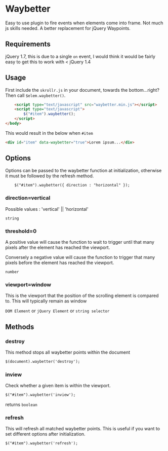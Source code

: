 Waybetter
=========

Easy to use plugin to fire events when elements come into frame. Not much js skills needed. A better replacement for jQuery Waypoints.


Requirements 
------------

jQuery 1.7, this is due to a single `on` event, I would think it would be fairly easy to get this to work with < jQuery 1.4


Usage
------

First include the `skrollr.js` in your document, towards the bottom...right? Then call `$elem.waybetter()`.

```html
	<script type="text/javascript" src="waybetter.min.js"></script>
	<script type="text/javascript">
		$("#item").waybetter();
	</script>
</body>
```

This would result in the below when `#item`

```html
<div id="item" data-waybetter="true">Lorem ipsum...</div>
```


Options
-----

Options can be passed to the waybetter function at initialization, otherwise it must be followed by the refresh method.

```html
	$("#item").waybetter({ direction : "horizontal" });
```

### direction=vertical

Possible values : 'vertical' || 'horizontal'

`string`


### threshold=0

A positive value will cause the function to wait to trigger until that many pixels after the element has reached the viewport.

Conversely a negative value will cause the function to trigger that many pixels before the element has reached the viewport.

`number`


### viewport=window

This is the viewport that the position of the scrolling element is compared to. This will typically remain as window

`DOM Element` or `jQuery Element` or `string selector`


Methods
-----

### destroy

This method stops all waybetter points within the document

```html
$(document).waybetter('destroy');
```

### inview

Check whether a given item is within the viewport.  

```html
$("#item").waybetter('inview');
```

returns `boolean`


### refresh

This will refresh all matched waybetter points. This is useful if you want to set different options after initialization.  

```html
$("#item").waybetter('refresh');
```

